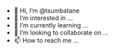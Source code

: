 - 👋 Hi, I’m @tsumbatane
- 👀 I’m interested in ...
- 🌱 I’m currently learning ...
- 💞️ I’m looking to collaborate on ...
- 📫 How to reach me ...

<!---
tsumbatane/tsumbatane is a ✨ special ✨ repository because its `README.md` (this file) appears on your GitHub profile.
You can click the Preview link to take a look at your changes.
--->
